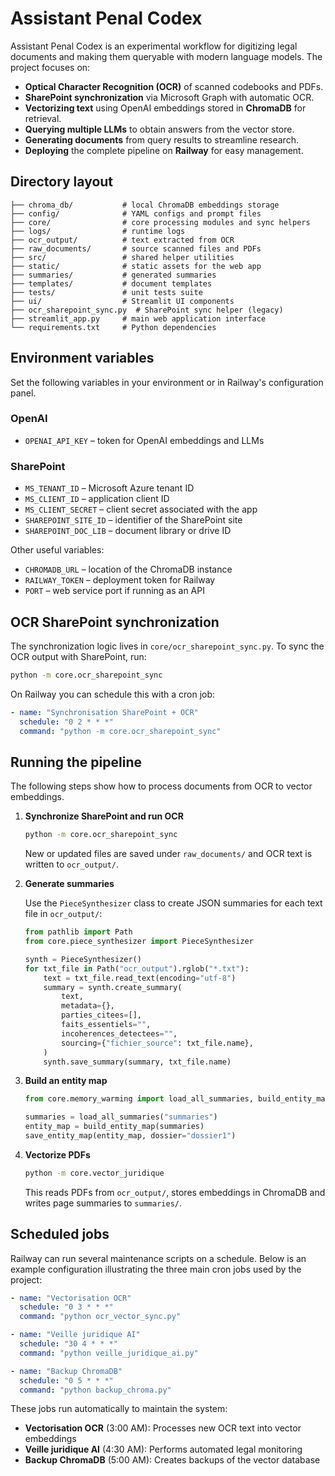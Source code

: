 # Assistant Penal Codex

Assistant Penal Codex is an experimental workflow for digitizing legal documents and making them queryable with modern language models. The project focuses on:

- **Optical Character Recognition (OCR)** of scanned codebooks and PDFs.
- **SharePoint synchronization** via Microsoft Graph with automatic OCR.
- **Vectorizing text** using OpenAI embeddings stored in **ChromaDB** for retrieval.
- **Querying multiple LLMs** to obtain answers from the vector store.
- **Generating documents** from query results to streamline research.
- **Deploying** the complete pipeline on **Railway** for easy management.

## Directory layout

```
├── chroma_db/           # local ChromaDB embeddings storage
├── config/              # YAML configs and prompt files
├── core/                # core processing modules and sync helpers
├── logs/                # runtime logs
├── ocr_output/          # text extracted from OCR
├── raw_documents/       # source scanned files and PDFs
├── src/                 # shared helper utilities
├── static/              # static assets for the web app
├── summaries/           # generated summaries
├── templates/           # document templates
├── tests/               # unit tests suite
├── ui/                  # Streamlit UI components
├── ocr_sharepoint_sync.py  # SharePoint sync helper (legacy)
├── streamlit_app.py     # main web application interface
└── requirements.txt     # Python dependencies
```

## Environment variables

Set the following variables in your environment or in Railway's configuration panel.

### OpenAI

- `OPENAI_API_KEY` – token for OpenAI embeddings and LLMs

### SharePoint

- `MS_TENANT_ID` – Microsoft Azure tenant ID
- `MS_CLIENT_ID` – application client ID
- `MS_CLIENT_SECRET` – client secret associated with the app
- `SHAREPOINT_SITE_ID` – identifier of the SharePoint site
- `SHAREPOINT_DOC_LIB` – document library or drive ID

Other useful variables:

- `CHROMADB_URL` – location of the ChromaDB instance
- `RAILWAY_TOKEN` – deployment token for Railway
- `PORT` – web service port if running as an API


## OCR SharePoint synchronization

The synchronization logic lives in ``core/ocr_sharepoint_sync.py``. To sync the
OCR output with SharePoint, run:

```bash
python -m core.ocr_sharepoint_sync
```

On Railway you can schedule this with a cron job:

```yaml
- name: "Synchronisation SharePoint + OCR"
  schedule: "0 2 * * *"
  command: "python -m core.ocr_sharepoint_sync"
```

## Running the pipeline

The following steps show how to process documents from OCR to vector embeddings.

1. **Synchronize SharePoint and run OCR**

   ```bash
   python -m core.ocr_sharepoint_sync
   ```

   New or updated files are saved under `raw_documents/` and OCR text is written
   to `ocr_output/`.

2. **Generate summaries**

   Use the `PieceSynthesizer` class to create JSON summaries for each text file
   in `ocr_output/`:

   ```python
   from pathlib import Path
   from core.piece_synthesizer import PieceSynthesizer

   synth = PieceSynthesizer()
   for txt_file in Path("ocr_output").rglob("*.txt"):
       text = txt_file.read_text(encoding="utf-8")
       summary = synth.create_summary(
           text,
           metadata={},
           parties_citees=[],
           faits_essentiels="",
           incoherences_detectees="",
           sourcing={"fichier_source": txt_file.name},
       )
       synth.save_summary(summary, txt_file.name)
   ```

3. **Build an entity map**

   ```python
   from core.memory_warming import load_all_summaries, build_entity_map, save_entity_map

   summaries = load_all_summaries("summaries")
   entity_map = build_entity_map(summaries)
   save_entity_map(entity_map, dossier="dossier1")
   ```

4. **Vectorize PDFs**

   ```bash
   python -m core.vector_juridique
   ```

   This reads PDFs from `ocr_output/`, stores embeddings in ChromaDB and writes
   page summaries to `summaries/`.

## Scheduled jobs

Railway can run several maintenance scripts on a schedule. Below is an example
configuration illustrating the three main cron jobs used by the project:

```yaml
- name: "Vectorisation OCR"
  schedule: "0 3 * * *"
  command: "python ocr_vector_sync.py"

- name: "Veille juridique AI"
  schedule: "30 4 * * *"
  command: "python veille_juridique_ai.py"

- name: "Backup ChromaDB"
  schedule: "0 5 * * *"
  command: "python backup_chroma.py"
```

These jobs run automatically to maintain the system:
- **Vectorisation OCR** (3:00 AM): Processes new OCR text into vector embeddings
- **Veille juridique AI** (4:30 AM): Performs automated legal monitoring
- **Backup ChromaDB** (5:00 AM): Creates backups of the vector database